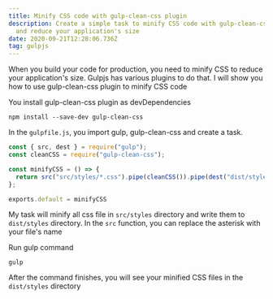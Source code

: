 ```yaml
---
title: Minify CSS code with gulp-clean-css plugin
description: Create a simple task to minify CSS code with gulp-clean-css plugin
  and reduce your application's size
date: 2020-09-21T12:28:06.736Z
tag: gulpjs
---
```

When you build your code for production, you need to minify CSS to reduce your application's size. Gulpjs has various plugins to do that. I will show you how to use gulp-clean-css plugin to minify CSS code

You install gulp-clean-css plugin as devDependencies

```
npm install --save-dev gulp-clean-css
```

In the `gulpfile.js`, you import gulp, gulp-clean-css and create a task.   

```javascript
const { src, dest } = require("gulp");
const cleanCSS = require("gulp-clean-css");

const minifyCSS = () => {
  return src("src/styles/*.css").pipe(cleanCSS()).pipe(dest("dist/styles"));
};

exports.default = minifyCSS
```

My task will minify all css file in `src/styles` directory and write them to `dist/styles` directory. In the `src` function, you can replace the asterisk with your file's name

Run gulp command

```
gulp
```

After the command finishes, you will see your minified CSS files in the `dist/styles` directory